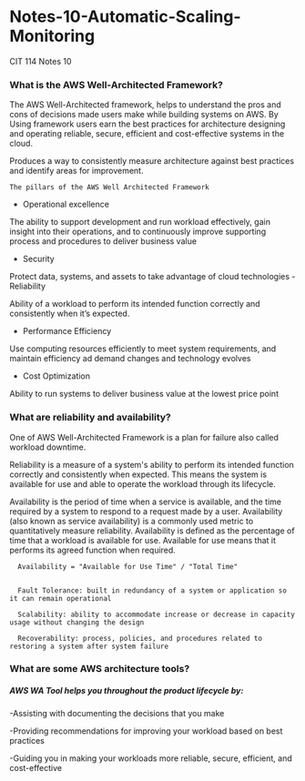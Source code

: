 # Notes-10-Automatic-Scaling-Monitoring
CIT 114 Notes 10
### What is the AWS Well-Architected Framework?
The AWS Well-Architected framework, helps to understand the pros and cons of decisions made users make while building systems on AWS. 
By Using framework users earn the best practices for architecture designing and operating reliable, secure, efficient and cost-effective systems in the cloud.
 
 Produces a way to consistently measure architecture against best practices and identify areas for improvement.
  
    The pillars of the AWS Well Architected Framework
  -   Operational excellence

The ability to support development and run workload effectively, gain insight into their operations, and to continuously improve supporting process and procedures to deliver business value

  -   Security

Protect data, systems, and assets to take advantage of cloud technologies
  -Reliability

Ability of a workload to perform its intended function correctly and consistently when it’s expected.
  -   Performance Efficiency

Use computing resources efficiently to meet system requirements, and maintain efficiency ad demand changes and technology evolves
  -   Cost Optimization

Ability to run systems to deliver business value at the lowest price point


### What are reliability and availability?
One of AWS Well-Architected Framework is a plan for failure also called workload downtime. 

Reliability is a measure of a system's ability to perform its intended function correctly and consistently when expected. This means the system is available for use and able to operate the workload through its lifecycle.

Availability is the period of time when a service is available, and the time required by a system to respond to a request made by a user. 
Availability (also known as service availability) is a commonly used metric to quantitatively measure reliability. Availability is defined as the percentage of time that a workload is available for use. Available for use means that it performs its agreed function when required.

      Availability = "Available for Use Time" / "Total Time"


      Fault Tolerance: built in redundancy of a system or application so it can remain operational

      Scalability: ability to accommodate increase or decrease in capacity usage without changing the design

      Recoverability: process, policies, and procedures related to restoring a system after system failure
 
### What are some AWS architecture tools?

##### AWS WA Tool helps you throughout the product lifecycle by:

-Assisting with documenting the decisions that you make

-Providing recommendations for improving your workload based on best practices

-Guiding you in making your workloads more reliable, secure, efficient, and cost-effective
 
